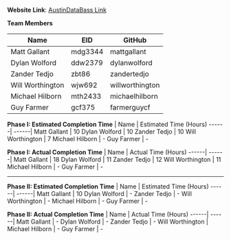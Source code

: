 **Website Link**: [AustinDataBass Link](http://www.AustinDataBass.appspot.com)

**Team Members**

| Name | EID | GitHub
-----|-----|--------
Matt Gallant | mdg3344 | mattgallant
Dylan Wolford | ddw2379 | dylanwolford
Zander Tedjo | zbt86 | zandertedjo
Will Worthington | wjw692 | willworthington
Michael Hilborn | mth2433| michaelhilborn
Guy Farmer | gcf375 | farmerguycf

**Phase I: Estimated Completion Time**
| Name | Estimated Time (Hours)
------| ------|
Matt Gallant | 10
Dylan Wolford | 10
Zander Tedjo | 10
Will Worthington | 7
Michael Hilborn | -
Guy Farmer | -

**Phase I: Actual Completion Time**
| Name | Actual Time (Hours)
------| ------|
Matt Gallant | 18
Dylan Wolford | 11
Zander Tedjo | 12
Will Worthington | 11
Michael Hilborn | -
Guy Farmer | -

***

**Phase II: Estimated Completion Time**
| Name | Estimated Time (Hours)
------| ------|
Matt Gallant | 10
Dylan Wolford | -
Zander Tedjo | -
Will Worthington | -
Michael Hilborn | -
Guy Farmer | -

**Phase II: Actual Completion Time**
| Name | Actual Time (Hours)
------| ------|
Matt Gallant | -
Dylan Wolford | -
Zander Tedjo | -
Will Worthington | 
Michael Hilborn | -
Guy Farmer | -
